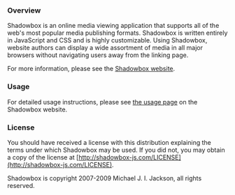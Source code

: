 ### Overview

Shadowbox is an online media viewing application that supports all of the web's
most popular media publishing formats. Shadowbox is written entirely in
JavaScript and CSS and is highly customizable. Using Shadowbox, website authors
can display a wide assortment of media in all major browsers without navigating
users away from the linking page.

For more information, please see the [Shadowbox website](http://shadowbox-js.com/).

### Usage

For detailed usage instructions, please see [the usage page](http://shadowbox-js.com/usage.html)
on the Shadowbox website.

### License

You should have received a license with this distribution explaining the terms
under which Shadowbox may be used. If you did not, you may obtain a copy of the
license at [http://shadowbox-js.com/LICENSE](http://shadowbox-js.com/LICENSE).

Shadowbox is copyright 2007-2009 Michael J. I. Jackson, all rights reserved.
